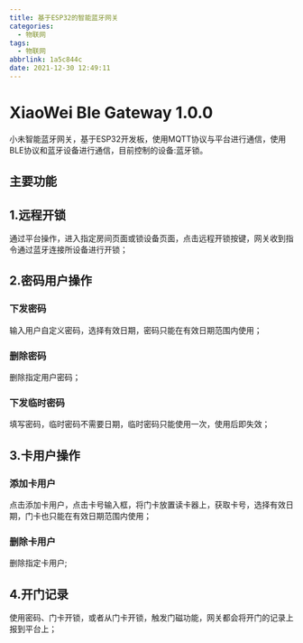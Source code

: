 ```yaml
---
title: 基于ESP32的智能蓝牙网关
categories:
  - 物联网
tags:
  - 物联网
abbrlink: 1a5c844c
date: 2021-12-30 12:49:11
---
```

# XiaoWei Ble Gateway 1.0.0

小未智能蓝牙网关，基于ESP32开发板，使用MQTT协议与平台进行通信，使用BLE协议和蓝牙设备进行通信，目前控制的设备:蓝牙锁。

## 主要功能

## 1.远程开锁

通过平台操作，进入指定房间页面或锁设备页面，点击远程开锁按键，网关收到指令通过蓝牙连接所设备进行开锁；

## 2.密码用户操作

### 下发密码

输入用户自定义密码，选择有效日期，密码只能在有效日期范围内使用；

### 删除密码

删除指定用户密码；

### 下发临时密码

填写密码，临时密码不需要日期，临时密码只能使用一次，使用后即失效；

## 3.卡用户操作

### 添加卡用户

点击添加卡用户，点击卡号输入框，将门卡放置读卡器上，获取卡号，选择有效日期，门卡也只能在有效日期范围内使用；

### 删除卡用户

删除指定卡用户;

## 4.开门记录

使用密码、门卡开锁，或者从门卡开锁，触发门磁功能，网关都会将开门的记录上报到平台上；
